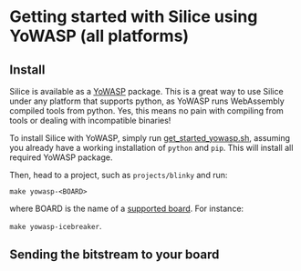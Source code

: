 # Getting started with Silice using YoWASP (all platforms)

## Install

Silice is available as a [YoWASP](https://yowasp.org/) package. This is a great
way to use Silice under any platform that supports python, as YoWASP runs
WebAssembly compiled tools from python. Yes, this means no pain with compiling
from tools or dealing with incompatible binaries!

To install Silice with YoWASP, simply run [get_started_yowasp.sh](get_started_yowasp.sh), assuming you already have a working installation
of `python` and `pip`. This will install all required YoWASP package.

Then, head to a project, such as `projects/blinky` and run:

```make yowasp-<BOARD>```

where BOARD is the name of a [supported board](frameworks/board). For instance:

```make yowasp-icebreaker```.



## Sending the bitstream to your board



